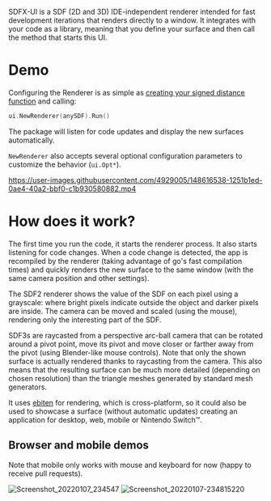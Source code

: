 SDFX-UI is a SDF (2D and 3D) IDE-independent renderer intended for fast development iterations that renders directly to a window. It integrates with your code as a library, meaning that you define your surface and then call the method that starts this UI.

# Demo
Configuring the Renderer is as simple as [creating your signed distance function](https://github.com/deadsy/sdfx) and calling:
```go
ui.NewRenderer(anySDF).Run()
```
The package will listen for code updates and display the new surfaces automatically.

`NewRenderer` also accepts several optional configuration parameters to customize the behavior (`ui.Opt*`).

https://user-images.githubusercontent.com/4929005/148616538-1251b1ed-0ae4-40a2-bbf0-c1b930580882.mp4

# How does it work?

The first time you run the code, it starts the renderer process. It also starts listening for code changes. When a code change is detected, the app is recompiled by the renderer (taking advantage of go's fast compilation times) and quickly renders the new surface to the same window (with the same camera position and other settings).

The SDF2 renderer shows the value of the SDF on each pixel using a grayscale: where bright pixels indicate outside the object and darker pixels are inside. The camera can be moved and scaled (using the mouse), rendering only the interesting part of the SDF.

SDF3s are raycasted from a perspective arc-ball camera that can be rotated around a pivot point, move its pivot and move closer or farther away from the pivot (using Blender-like mouse controls). Note that only the shown surface is actually rendered thanks to raycasting from the camera. This also means that the resulting surface can be much more detailed (depending on chosen resolution) than the triangle meshes generated by standard mesh generators.

It uses [ebiten](https://github.com/hajimehoshi/ebiten) for rendering, which is cross-platform, so it could also be used to showcase a surface (without automatic updates) creating an application for desktop, web, mobile or Nintendo Switch™.

## Browser and mobile demos
Note that mobile only works with mouse and keyboard for now (happy to receive pull requests).

![Screenshot_20220107_234547](https://user-images.githubusercontent.com/4929005/148616915-0cbd1126-7657-4fa6-b51e-2bd7b1a0e6a2.png)
![Screenshot_20220107-234815220](https://user-images.githubusercontent.com/4929005/148617130-b67ca779-28f0-4eda-873e-a8bb8dec5c72.jpg)

